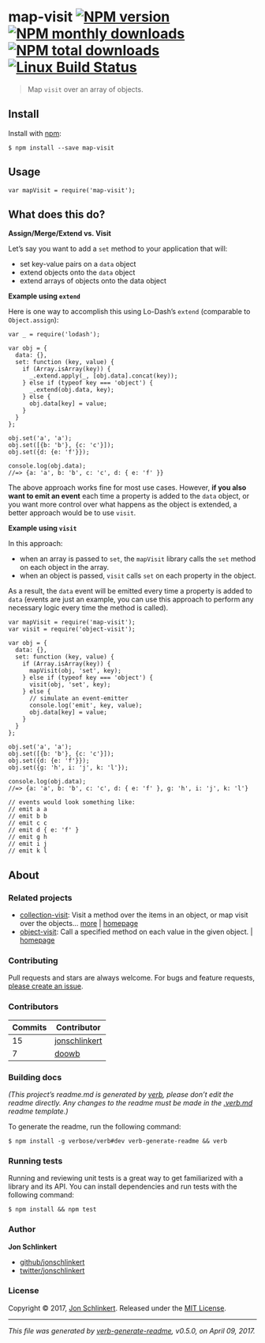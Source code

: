 map-visit [![NPM version](https://img.shields.io/npm/v/map-visit.svg?style=flat)](https://www.npmjs.com/package/map-visit) [![NPM monthly downloads](https://img.shields.io/npm/dm/map-visit.svg?style=flat)](https://npmjs.org/package/map-visit) [![NPM total downloads](https://img.shields.io/npm/dt/map-visit.svg?style=flat)](https://npmjs.org/package/map-visit) [![Linux Build Status](https://img.shields.io/travis/jonschlinkert/map-visit.svg?style=flat&label=Travis)](https://travis-ci.org/jonschlinkert/map-visit)
==================================================================================================================================================================================================================================================================================================================================================================================================================================================================================================================================

> Map `visit` over an array of objects.

Install
-------

Install with [npm](https://www.npmjs.com/):

    $ npm install --save map-visit

Usage
-----

    var mapVisit = require('map-visit');

What does this do?
------------------

**Assign/Merge/Extend vs. Visit**

Let’s say you want to add a `set` method to your application that will:

-   set key-value pairs on a `data` object
-   extend objects onto the `data` object
-   extend arrays of objects onto the data object

**Example using `extend`**

Here is one way to accomplish this using Lo-Dash’s `extend` (comparable to `Object.assign`):

    var _ = require('lodash');

    var obj = {
      data: {},
      set: function (key, value) {
        if (Array.isArray(key)) {
          _.extend.apply(_, [obj.data].concat(key));
        } else if (typeof key === 'object') {
          _.extend(obj.data, key);
        } else {
          obj.data[key] = value;
        }
      }
    };

    obj.set('a', 'a');
    obj.set([{b: 'b'}, {c: 'c'}]);
    obj.set({d: {e: 'f'}});

    console.log(obj.data);
    //=> {a: 'a', b: 'b', c: 'c', d: { e: 'f' }}

The above approach works fine for most use cases. However, **if you also want to emit an event** each time a property is added to the `data` object, or you want more control over what happens as the object is extended, a better approach would be to use `visit`.

**Example using `visit`**

In this approach:

-   when an array is passed to `set`, the `mapVisit` library calls the `set` method on each object in the array.
-   when an object is passed, `visit` calls `set` on each property in the object.

As a result, the `data` event will be emitted every time a property is added to `data` (events are just an example, you can use this approach to perform any necessary logic every time the method is called).

    var mapVisit = require('map-visit');
    var visit = require('object-visit');

    var obj = {
      data: {},
      set: function (key, value) {
        if (Array.isArray(key)) {
          mapVisit(obj, 'set', key);
        } else if (typeof key === 'object') {
          visit(obj, 'set', key);
        } else {
          // simulate an event-emitter
          console.log('emit', key, value);
          obj.data[key] = value;
        }
      }
    };

    obj.set('a', 'a');
    obj.set([{b: 'b'}, {c: 'c'}]);
    obj.set({d: {e: 'f'}});
    obj.set({g: 'h', i: 'j', k: 'l'});

    console.log(obj.data);
    //=> {a: 'a', b: 'b', c: 'c', d: { e: 'f' }, g: 'h', i: 'j', k: 'l'}

    // events would look something like:
    // emit a a
    // emit b b
    // emit c c
    // emit d { e: 'f' }
    // emit g h
    // emit i j
    // emit k l

About
-----

### Related projects

-   [collection-visit](https://www.npmjs.com/package/collection-visit): Visit a method over the items in an object, or map visit over the objects… [more](https://github.com/jonschlinkert/collection-visit) | [homepage](https://github.com/jonschlinkert/collection-visit "Visit a method over the items in an object, or map visit over the objects in an array.")
-   [object-visit](https://www.npmjs.com/package/object-visit): Call a specified method on each value in the given object. | [homepage](https://github.com/jonschlinkert/object-visit "Call a specified method on each value in the given object.")

### Contributing

Pull requests and stars are always welcome. For bugs and feature requests, [please create an issue](../../issues/new).

### Contributors

<table><thead><tr class="header"><th><strong>Commits</strong></th><th><strong>Contributor</strong></th></tr></thead><tbody><tr class="odd"><td>15</td><td><a href="https://github.com/jonschlinkert">jonschlinkert</a></td></tr><tr class="even"><td>7</td><td><a href="https://github.com/doowb">doowb</a></td></tr></tbody></table>

### Building docs

*(This project’s readme.md is generated by [verb](https://github.com/verbose/verb-generate-readme), please don’t edit the readme directly. Any changes to the readme must be made in the [.verb.md](.verb.md) readme template.)*

To generate the readme, run the following command:

    $ npm install -g verbose/verb#dev verb-generate-readme && verb

### Running tests

Running and reviewing unit tests is a great way to get familiarized with a library and its API. You can install dependencies and run tests with the following command:

    $ npm install && npm test

### Author

**Jon Schlinkert**

-   [github/jonschlinkert](https://github.com/jonschlinkert)
-   [twitter/jonschlinkert](https://twitter.com/jonschlinkert)

### License

Copyright © 2017, [Jon Schlinkert](https://github.com/jonschlinkert). Released under the [MIT License](LICENSE).

------------------------------------------------------------------------

*This file was generated by [verb-generate-readme](https://github.com/verbose/verb-generate-readme), v0.5.0, on April 09, 2017.*
